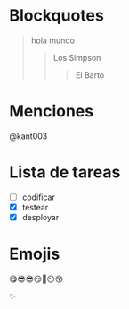 # Blockquotes

> hola mundo
>
> > Los Simpson
> >
> > > El Barto

# Menciones

@kant003

# Lista de tareas

- [ ] codificar
- [x] testear
- [x] desployar

# Emojis

😋😎😎😏🤔😶😙

:sparkles:
